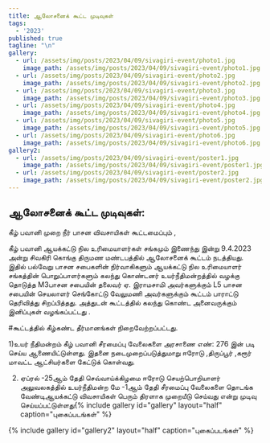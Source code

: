 ```yaml
---
title: ஆலோசனைக் கூட்ட முடிவுகள்
tags:
  - '2023'
published: true
tagline: "\n"
gallery:
  - url: /assets/img/posts/2023/04/09/sivagiri-event/photo1.jpg
    image_path: /assets/img/posts/2023/04/09/sivagiri-event/photo1.jpg
  - url: /assets/img/posts/2023/04/09/sivagiri-event/photo2.jpg
    image_path: /assets/img/posts/2023/04/09/sivagiri-event/photo2.jpg
  - url: /assets/img/posts/2023/04/09/sivagiri-event/photo3.jpg
    image_path: /assets/img/posts/2023/04/09/sivagiri-event/photo3.jpg
  - url: /assets/img/posts/2023/04/09/sivagiri-event/photo4.jpg
    image_path: /assets/img/posts/2023/04/09/sivagiri-event/photo4.jpg
  - url: /assets/img/posts/2023/04/09/sivagiri-event/photo5.jpg
    image_path: /assets/img/posts/2023/04/09/sivagiri-event/photo5.jpg
  - url: /assets/img/posts/2023/04/09/sivagiri-event/photo6.jpg
    image_path: /assets/img/posts/2023/04/09/sivagiri-event/photo6.jpg
gallery2:
  - url: /assets/img/posts/2023/04/09/sivagiri-event/poster1.jpg
    image_path: /assets/img/posts/2023/04/09/sivagiri-event/poster1.jpg
  - url: /assets/img/posts/2023/04/09/sivagiri-event/poster2.jpg
    image_path: /assets/img/posts/2023/04/09/sivagiri-event/poster2.jpg
---
```





ஆலோசனைக் கூட்ட முடிவுகள்:
--------------------------------------------------------

கீழ் பவானி முறை நீர் பாசன விவசாயிகள் கூட்டமைப்பும் ,

கீழ் பவானி ஆயக்கட்டு நில உரிமையாளர்கள் சங்கமும்
 இணைந்து இன்று 9.4.2023 அன்று சிவகிரி கொங்கு திருமண மண்டபத்தில்  ஆலோசனைக் கூட்டம் நடத்தியது.
 இதில் பல்வேறு பாசன சபைகளின் நிர்வாகிகளும் 
ஆயக்கட்டு நில உரிமையாளர் சங்கத்தின் பொறுப்பாளர்களும் கலந்து கொண்டனர்
உயர்நீதிமன்றத்தில் வழக்கு தொடுத்த M3பாசன சபையின் தலைவர் ஏ. இராமசாமி அவர்களுக்கும் L5 பாசன சபையின் செயலாளர் செங்கோட்டு வேலுமணி அவர்களுக்கும் கூட்டம் பாராட்டு தெரிவித்து சிறப்பித்தது.
 அத்துடன் கூட்டத்தில் கலந்து கொண்ட அனைவருக்கும் இனிப்புகள் வழங்கப்பட்டது .

#கூட்டத்தில் கீழ்கண்ட தீர்மானங்கள் நிறைவேற்றப்பட்டது. 

1)உயர் நீதிமன்றம் கீழ் பவானி சீரமைப்பு வேலைகளை அரசாணை எண்: 276 இன் படி செய்ய ஆணையிட்டுள்ளது.
 இதனை நடைமுறைப்படுத்துமாறு ஈரோடு ,திருப்பூர் ,கரூர் மாவட்ட ஆட்சியர்களை கேட்டுக் கொள்வது.

 2)  ஏப்ரல் -25ஆம் தேதி செவ்வாய்க்கிழமை ஈரோடு செயற்பொறியாளர் அலுவலகத்தில்  உயர்நீதிமன்ற மே -1ஆம் தேதி சீரமைப்பு வேலைகளை தொடங்க வேண்டிஆயக்கட்டு விவசாயிகள் பெரும் திரளாக முறையீடு செய்வது என்று முடிவு செய்யப்பட்டுள்ளது{% include gallery id="gallery" layout="half" caption="புகைப்படங்கள்" %}



{% include gallery id="gallery2" layout="half" caption="புகைப்படங்கள்" %}